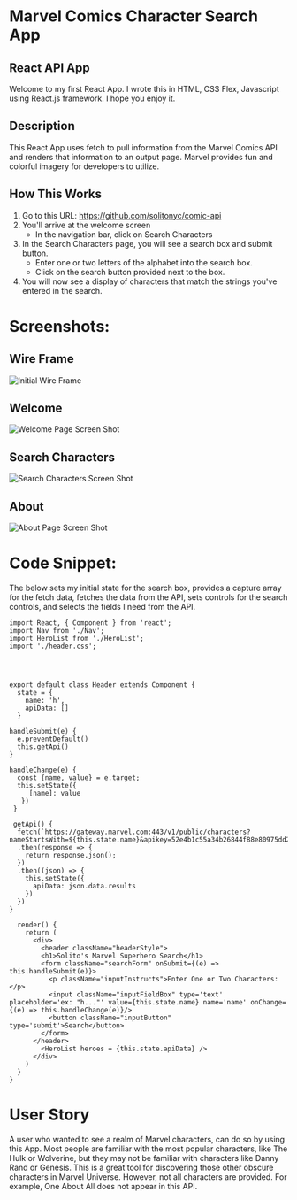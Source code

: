 # Marvel Comics Character Search App
## React API App
Welcome to my first React App. I wrote this in HTML, CSS Flex, Javascript using React.js framework. I hope you enjoy it. 

## Description
This React App uses fetch to pull information from the Marvel Comics API and renders that information to an output page. Marvel provides fun and colorful imagery for developers to utilize.

## How This Works
1. Go to this URL: https://github.com/solitonyc/comic-api
2. You'll arrive at the welcome screen 
    * In the navigation bar, click on Search Characters  
3. In the Search Characters page, you will see a search box and submit button.
    * Enter one or two letters of the alphabet into the search box.
    * Click on the search button provided next to the box.
4. You will now see a display of characters that match the strings you've entered in the search.



# Screenshots:
## Wire Frame
![Initial Wire Frame](/images/screen-shot-firstwireframe.png)


## Welcome
![Welcome Page Screen Shot](/images/screen-shot-welcome.png)

## Search Characters
![Search Characters Screen Shot](/images/screen-shot-searchcharacters.png)

## About
![About Page Screen Shot](/images/screen-shot-about.png)

# Code Snippet:
The below sets my initial state for the search box, provides a capture array for the fetch data, fetches the data from the API, sets controls for the search controls, and selects the fields I need from the API.

```
import React, { Component } from 'react';
import Nav from './Nav';
import HeroList from './HeroList';
import './header.css';




export default class Header extends Component {
  state = {
    name: 'h',
    apiData: []
  }

handleSubmit(e) {
  e.preventDefault()
  this.getApi()
}

handleChange(e) {
  const {name, value} = e.target;
  this.setState({
     [name]: value
   })
 }

 getApi() {
  fetch(`https://gateway.marvel.com:443/v1/public/characters?nameStartsWith=${this.state.name}&apikey=52e4b1c55a34b26844f88e80975dd286`)
  .then(response => {
    return response.json();
  })
  .then((json) => {
    this.setState({
      apiData: json.data.results
    })
  })
}

  render() {
    return (
      <div>
        <header className="headerStyle">
        <h1>Solito's Marvel Superhero Search</h1>   
        <form className="searchForm" onSubmit={(e) => this.handleSubmit(e)}>
          <p className="inputInstructs">Enter One or Two Characters:</p>
          <input className="inputFieldBox" type='text' placeholder='ex: "h..."' value={this.state.name} name='name' onChange={(e) => this.handleChange(e)}/>
          <button className="inputButton" type='submit'>Search</button>
        </form>
      </header>
        <HeroList heroes = {this.state.apiData} />
      </div>
    )
  }
}

```


# User Story
A user who wanted to see a realm of Marvel characters, can do so by using this App. Most people are familiar with the most popular characters, like The Hulk or Wolverine, but they may not be familiar with characters like Danny Rand or Genesis. This is a great tool for discovering those other obscure characters in Marvel Universe. However, not all characters are provided. For example, One About All does not appear in this API.




